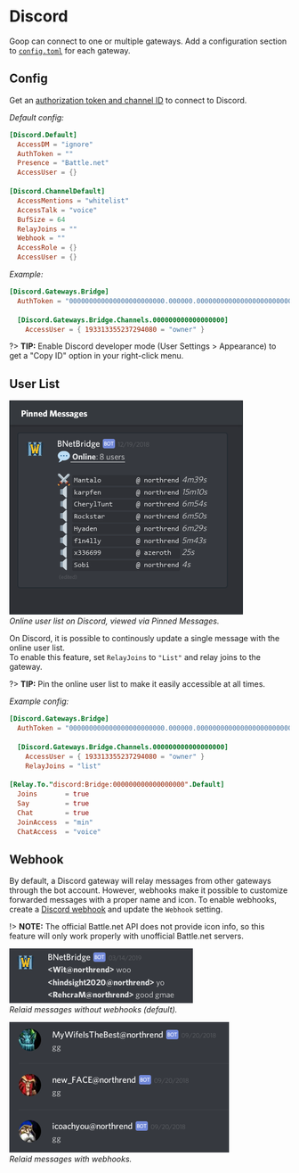 Discord
=======

Goop can connect to one or multiple gateways. Add a configuration section to [`config.toml`](config.md) for each gateway.


Config
------

Get an [authorization token and channel ID](https://github.com/Chikachi/DiscordIntegration/wiki/How-to-get-a-token-and-channel-ID-for-Discord) to connect to Discord.

_Default config:_
```toml
[Discord.Default]
  AccessDM = "ignore"
  AuthToken = ""
  Presence = "Battle.net"
  AccessUser = {}

[Discord.ChannelDefault]
  AccessMentions = "whitelist"
  AccessTalk = "voice"
  BufSize = 64
  RelayJoins = ""
  Webhook = ""
  AccessRole = {}
  AccessUser = {}
```

_Example:_
```toml
[Discord.Gateways.Bridge]
  AuthToken = "000000000000000000000000.000000.000000000000000000000000000"

  [Discord.Gateways.Bridge.Channels.000000000000000000]
    AccessUser = { 193313355237294080 = "owner" }
```

?> **TIP:** Enable Discord developer mode (User Settings > Appearance) to get a "Copy ID" option in your right-click menu.


User List
---------

![default](_media/discord_userlist.png)  
_Online user list on Discord, viewed via Pinned Messages._

On Discord, it is possible to continously update a single message with the online user list.  
To enable this feature, set `RelayJoins` to `"List"` and relay joins to the gateway.

?> **TIP:** Pin the online user list to make it easily accessible at all times.

_Example config:_
```toml
[Discord.Gateways.Bridge]
  AuthToken = "000000000000000000000000.000000.000000000000000000000000000"

  [Discord.Gateways.Bridge.Channels.000000000000000000]
    AccessUser = { 193313355237294080 = "owner" }
    RelayJoins = "list"

[Relay.To."discord:Bridge:000000000000000000".Default]
  Joins       = true
  Say         = true
  Chat        = true
  JoinAccess  = "min"
  ChatAccess  = "voice"
```


Webhook
-------

By default, a Discord gateway will relay messages from other gateways through the bot account. However, webhooks make it possible to customize forwarded messages with a proper name and icon. To enable webhooks, create a [Discord webhook](https://support.discordapp.com/hc/en-us/articles/228383668-Intro-to-Webhooks) and update the `Webhook` setting.

!> **NOTE:** The official Battle.net API does not provide icon info, so this feature will only work properly with unofficial Battle.net servers.

![default](_media/discord_message.png)  
_Relaid messages without webhooks (default)._

![webhooks](_media/discord_webhook.png)  
_Relaid messages with webhooks._ 
